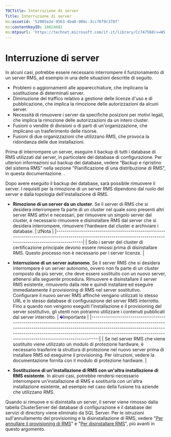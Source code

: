 ```yaml
---
TOCTitle: Interruzione di server
Title: Interruzione di server
ms:assetid: '52005e2e-9563-4ba0-906c-3cc76f9c378f'
ms:contentKeyID: 18824602
ms:mtpsurl: 'https://technet.microsoft.com/it-it/library/Cc747568(v=WS.10)'
---
```


Interruzione di server
======================

In alcuni casi, potrebbe essere necessario interrompere il funzionamento di un server RMS, ad esempio in una delle situazioni descritte di seguito.

-   Problemi o aggiornamenti alle apparecchiature, che implicano la sostituzione di determinati server.
-   Diminuzione del traffico relativo a gestione delle licenze d'uso e di pubblicazione, che implica la rimozione delle autorizzazioni da alcuni server.
-   Necessità di rimuovere i server da specifiche posizioni per motivi legali, che implica la rimozione delle autorizzazioni da un intero cluster.
-   Fusioni o vendite di divisioni o di parti di un'organizzazione, che implicano un trasferimento delle risorse.
-   Fusioni di due organizzazioni che utilizzano RMS, che provoca la ridondanza delle due installazioni.

Prima di interrompere un server, eseguire il backup di tutti i database di RMS utilizzati dal server, in particolare del database di configurazione. Per ulteriori informazioni sul backup dei database, vedere “Backup e ripristino del sistema RMS” nella sezione "Pianificazione di una distribuzione di RMS", in questa documentazione. .

Dopo avere eseguito il backup dei database, sarà possibile rimuovere il server. I requisiti per la rimozione di un server RMS dipendono dal ruolo del server e dalla topologia dell'installazione di RMS.

-   **Rimozione di un server da un cluster**. Se il server di RMS che si desidera interrompere fa parte di un cluster nel quale sono presenti altri server RMS attivi e necessari, per rimuovere un singolo server dal cluster, è necessario rimuovere e disinstallare RMS dal server che si desidera interrompere, rimuovere l'hardware dal cluster e archiviare i database.
    | ![](images/Cc747568.note(WS.10).gif)Nota                                                                                           |
    |-----------------------------------------------------------------------------------------------------------------------------------------------------------------|
    | Solo i server del cluster di certificazione principale devono essere rimossi prima di disinstallare RMS. Questo processo non è necessario per i server licenze. |

-   **Interruzione di un server autonomo**. Se il server RMS che si desidera interrompere è un server autonomo, ovvero non fa parte di un cluster composto da più server, che deve essere sostituito con un nuovo server, attenersi alla seguente procedura. Rimuovere e disinstallare il server RMS esistente, rimuoverlo dalla rete e quindi installare ed eseguire immediatamente il provisioning di RMS nel server sostitutivo. Configurare il nuovo server RMS affinché vengano utilizzati lo stesso URL e lo stesso database di configurazione del server RMS interrotto. Fino a quando non vengono eseguiti l'installazione e il provisioning del server sostitutivo, gli utenti non potranno utilizzare i contenuti pubblicati dal server interrotto.
    | ![](images/Cc747568.Important(WS.10).gif)Importante                                                                                                                                                                                                                           |
    |------------------------------------------------------------------------------------------------------------------------------------------------------------------------------------------------------------------------------------------------------------------------------------------------------------|
    | Se nel server RMS che viene sostituito viene utilizzato un modulo di protezione hardware, è necessario trasferire la struttura di protezione nel nuovo server prima di installare RMS ed eseguirne il provisioning. Per istruzioni, vedere la documentazione fornita con il modulo di protezione hardware. |

-   **Sostituzione di un'installazione di RMS con un'altra installazione di RMS esistente**. In alcuni casi, potrebbe rendersi necessario interrompere un'installazione di RMS e sostituirla con un'altra installazione esistente, ad esempio nel caso della fusione tra aziende che utilizzano RMS.

Quando si rimuove e si disinstalla un server, il server viene rimosso dalla tabella ClusterServer del database di configurazione e il database dei servizi di directory viene eliminato da SQL Server. Per le istruzioni sull'annullamento del provisioning e la disinstallazione di RMS, vedere "[Per annullare il provisioning di RMS](https://technet.microsoft.com/9fa63daa-5fb9-4afd-8371-b38248619857)" e "[Per disinstallare RMS](https://technet.microsoft.com/885e3b4f-ea32-466f-9f7f-d8440b0f7c28)", più avanti in questo argomento.

